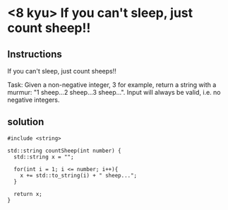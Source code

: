 # <8 kyu> If you can't sleep, just count sheep!!

## Instructions

If you can't sleep, just count sheeps!!

Task:
Given a non-negative integer, 3 for example, return a string with a murmur: "1 sheep...2 sheep...3 sheep...". Input will always be valid, i.e. no negative integers.

## solution

```
#include <string>

std::string countSheep(int number) {
  std::string x = "";
  
  for(int i = 1; i <= number; i++){
    x += std::to_string(i) + " sheep..."; 
  }
  
  return x;
}
```

